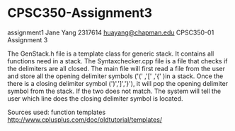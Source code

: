 # CPSC350-Assignment3
assignment1
Jane Yang
2317614
huayang@chapman.edu
CPSC350-01
Assignment 3

The GenStack.h file is a template class for generic stack. It contains all functions need in a stack. The Syntaxchecker.cpp file is a file that checks if the delimiters are all closed. The main file will first read a file from the user and store all the opening delimiter symbols ('(' ,'[' ,'{' )in a stack. Once the there is a closing delimiter symbol (')',']','}'), it will pop the opening delimiter symbol from the stack. If the two does not match. The system will tell the user which line does the closing delimiter symbol is located. 


Sources used:
function templates
http://www.cplusplus.com/doc/oldtutorial/templates/
